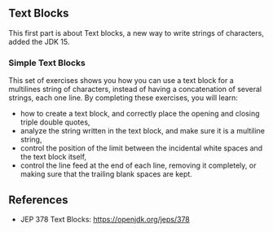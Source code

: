 ## Text Blocks

This first part is about Text blocks, a new way to write strings of characters, added the JDK 15.

### Simple Text Blocks

This set of exercises shows you how you can use a text block for a multilines string of characters, instead of having a concatenation of several strings, each one line. By completing these exercises, you will learn:
- how to create a text block, and correctly place the opening and closing triple double quotes,
- analyze the string written in the text block, and make sure it is a multiline string,
- control the position of the limit between the incidental white spaces and the text block itself,
- control the line feed at the end of each line, removing it completely, or making sure that the trailing blank spaces are kept.

## References

- JEP 378 Text Blocks: https://openjdk.org/jeps/378
